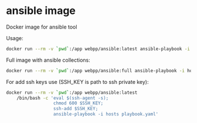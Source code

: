 # ansible image

Docker image for ansible tool

Usage:

```bash 
docker run --rm -v `pwd`:/app webpp/ansible:latest ansible-playbook -i hosts playbook.yaml
```

Full image with ansible collections:

```bash 
docker run --rm -v `pwd`:/app webpp/ansible:full ansible-playbook -i hosts playbook.yaml
```

For add ssh keys use (SSH_KEY is path to ssh private key):
```bash 
docker run --rm -v `pwd`:/app webpp/ansible:latest 
    /bin/bash -c 'eval $(ssh-agent -s);
                  chmod 600 $SSH_KEY;
                  ssh-add $SSH_KEY;
                  ansible-playbook -i hosts playbook.yaml'
```